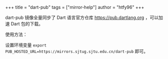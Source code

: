 +++
title = "dart-pub"
tags = ["mirror-help"]
author = "htfy96"
+++

dart-pub 镜像全量同步了 Dart 语言官方仓库 https://pub.dartlang.org ，可以加速 Dart 包的下载。

使用方法：

设置环境变量 `export PUB_HOSTED_URL=https://mirrors.sjtug.sjtu.edu.cn/dart-pub` 即可。
